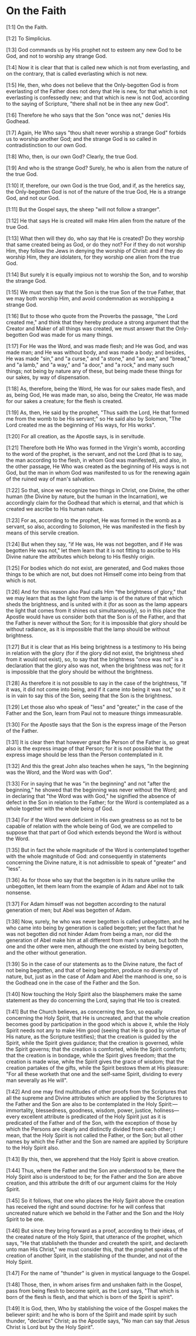 # On the Faith

[1:1] On the Faith.

[1:2] To Simplicius.

[1:3]   God commands us by His prophet not to esteem any new God to be God, and not to worship any strange God.

[1:4] Now it is clear that that is called new which is not from everlasting, and on the contrary, that is called everlasting which is not new.

[1:5] He, then, who does not believe that the Only-begotten God is from everlasting of the Father does not deny that He is new, for that which is not everlasting is confessedly new; and that which is new is not God, according to the saying of Scripture, "there shall not be in thee any new God".

[1:6] Therefore he who says that the Son "once was not," denies His Godhead.

[1:7] Again, He Who says "thou shalt never worship a strange God" forbids us to worship another God; and the strange God is so called in contradistinction to our own God.

[1:8] Who, then, is our own God? Clearly, the true God.

[1:9] And who is the strange God? Surely, he who is alien from the nature of the true God.

[1:10] If, therefore, our own God is the true God, and if, as the heretics say, the Only-begotten God is not of the nature of the true God, He is a strange God, and not our God.

[1:11] But the Gospel says, the sheep "will not follow a stranger".

[1:12] He that says He is created will make Him alien from the nature of the true God.

[1:13] What then will they do, who say that He is created? Do they worship that same created being as God, or do they not? For if they do not worship Him, they follow the Jews in denying the worship of Christ: and if they do worship Him, they are idolaters, for they worship one alien from the true God.

[1:14] But surely it is equally impious not to worship the Son, and to worship the strange God.

[1:15] We must then say that the Son is the true Son of the true Father, that we may both worship Him, and avoid condemnation as worshipping a strange God.

[1:16] But to those who quote from the Proverbs the passage, "the Lord created me," and think that they hereby produce a strong argument that the Creator and Maker of all things was created, we must answer that the Only-begotten God was made for us many things.

[1:17] For He was the Word, and was made flesh; and He was God, and was made man; and He was without body, and was made a body; and besides, He was made "sin," and "a curse," and "a stone," and "an axe," and "bread," and "a lamb," and "a way," and "a door," and "a rock," and many such things; not being by nature any of these, but being made these things for our sakes, by way of dispensation.

[1:18] As, therefore, being the Word, He was for our sakes made flesh, and as, being God, He was made man, so also, being the Creator, He was made for our sakes a creature; for the flesh is created.

[1:19] As, then, He said by the prophet, "Thus saith the Lord, He that formed me from the womb to be His servant;" so He said also by Solomon, "The Lord created me as the beginning of His ways, for His works".

[1:20] For all creation, as the Apostle says, is in servitude.

[1:21] Therefore both He Who was formed in the Virgin's womb, according to the word of the prophet, is the servant, and not the Lord (that is to say, the man according to the flesh, in whom God was manifested), and also, in the other passage, He Who was created as the beginning of His ways is not God, but the man in whom God was manifested to us for the renewing again of the ruined way of man's salvation.

[1:22] So that, since we recognize two things in Christ, one Divine, the other human (the Divine by nature, but the human in the Incarnation), we accordingly claim for the Godhead that which is eternal, and that which is created we ascribe to His human nature.

[1:23] For as, according to the prophet, He was formed in the womb as a servant, so also, according to Solomon, He was manifested in the flesh by means of this servile creation.

[1:24] But when they say, "if He was, He was not begotten, and if He was begotten He was not," let them learn that it is not fitting to ascribe to His Divine nature the attributes which belong to His fleshly origin.

[1:25] For bodies which do not exist, are generated, and God makes those things to be which are not, but does not Himself come into being from that which is not.

[1:26] And for this reason also Paul calls Him "the brightness of glory," that we may learn that as the light from the lamp is of the nature of that which sheds the brightness, and is united with it (for as soon as the lamp appears the light that comes from it shines out simultaneously), so in this place the Apostle would have us consider both that the Son is of the Father, and that the Father is never without the Son; for it is impossible that glory should be without radiance, as it is impossible that the lamp should be without brightness.

[1:27] But it is clear that as His being brightness is a testimony to His being in relation with the glory (for if the glory did not exist, the brightness shed from it would not exist), so, to say that the brightness "once was not" is a declaration that the glory also was not, when the brightness was not; for it is impossible that the glory should be without the brightness.

[1:28] As therefore it is not possible to say in the case of the brightness, "If it was, it did not come into being, and if it came into being it was not," so it is in vain to say this of the Son, seeing that the Son is the brightness.

[1:29] Let those also who speak of "less" and "greater," in the case of the Father and the Son, learn from Paul not to measure things immeasurable.

[1:30] For the Apostle says that the Son is the express image of the Person of the Father.

[1:31] It is clear then that however great the Person of the Father is, so great also is the express image of that Person; for it is not possible that the express image should be less than the Person contemplated in it.

[1:32] And this the great John also teaches when he says, "In the beginning was the Word, and the Word was with God".

[1:33] For in saying that he was "in the beginning" and not "after the beginning," he showed that the beginning was never without the Word; and in declaring that "the Word was with God," he signified the absence of defect in the Son in relation to the Father; for the Word is contemplated as a whole together with the whole being of God.

[1:34] For if the Word were deficient in His own greatness so as not to be capable of relation with the whole being of God, we are compelled to suppose that that part of God which extends beyond the Word is without the Word.

[1:35] But in fact the whole magnitude of the Word is contemplated together with the whole magnitude of God: and consequently in statements concerning the Divine nature, it is not admissible to speak of "greater" and "less".

[1:36] As for those who say that the begotten is in its nature unlike the unbegotten, let them learn from the example of Adam and Abel not to talk nonsense.

[1:37] For Adam himself was not begotten according to the natural generation of men; but Abel was begotten of Adam.

[1:38] Now, surely, he who was never begotten is called unbegotten, and he who came into being by generation is called begotten; yet the fact that he was not begotten did not hinder Adam from being a man, nor did the generation of Abel make him at all different from man's nature, but both the one and the other were men, although the one existed by being begotten, and the other without generation.

[1:39] So in the case of our statements as to the Divine nature, the fact of not being begotten, and that of being begotten, produce no diversity of nature, but, just as in the case of Adam and Abel the manhood is one, so is the Godhead one in the case of the Father and the Son.

[1:40] Now touching the Holy Spirit also the blasphemers make the same statement as they do concerning the Lord, saying that He too is created.

[1:41] But the Church believes, as concerning the Son, so equally concerning the Holy Spirit, that He is uncreated, and that the whole creation becomes good by participation in the good which is above it, while the Holy Spirit needs not any to make Him good (seeing that He is good by virtue of His nature, as the Scripture testifies); that the creation is guided by the Spirit, while the Spirit gives guidance; that the creation is governed, while the Spirit governs; that the creation is comforted, while the Spirit comforts; that the creation is in bondage, while the Spirit gives freedom; that the creation is made wise, while the Spirit gives the grace of wisdom; that the creation partakes of the gifts, while the Spirit bestows them at His pleasure: "For all these worketh that one and the self-same Spirit, dividing to every man severally as He will".

[1:42] And one may find multitudes of other proofs from the Scriptures that all the supreme and Divine attributes which are applied by the Scriptures to the Father and the Son are also to be contemplated in the Holy Spirit:—immortality, blessedness, goodness, wisdom, power, justice, holiness—every excellent attribute is predicated of the Holy Spirit just as it is predicated of the Father and of the Son, with the exception of those by which the Persons are clearly and distinctly divided from each other; I mean, that the Holy Spirit is not called the Father, or the Son; but all other names by which the Father and the Son are named are applied by Scripture to the Holy Spirit also.

[1:43] By this, then, we apprehend that the Holy Spirit is above creation.

[1:44] Thus, where the Father and the Son are understood to be, there the Holy Spirit also is understood to be; for the Father and the Son are above creation, and this attribute the drift of our argument claims for the Holy Spirit.

[1:45] So it follows, that one who places the Holy Spirit above the creation has received the right and sound doctrine: for he will confess that uncreated nature which we behold in the Father and the Son and the Holy Spirit to be one.

[1:46] But since they bring forward as a proof, according to their ideas, of the created nature of the Holy Spirit, that utterance of the prophet, which says, "He that stablisheth the thunder and createth the spirit, and declareth unto man His Christ," we must consider this, that the prophet speaks of the creation of another Spirit, in the stablishing of the thunder, and not of the Holy Spirit.

[1:47] For the name of "thunder" is given in mystical language to the Gospel.

[1:48] Those, then, in whom arises firm and unshaken faith in the Gospel, pass from being flesh to become spirit, as the Lord says, "That which is born of the flesh is flesh, and that which is born of the Spirit is spirit".

[1:49] It is God, then, Who by stablishing the voice of the Gospel makes the believer spirit: and he who is born of the Spirit and made spirit by such thunder, "declares" Christ; as the Apostle says, "No man can say that Jesus Christ is Lord but by the Holy Spirit".

